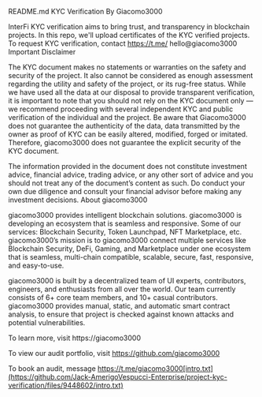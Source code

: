 
README.md
KYC Verification By Giacomo3000

InterFi KYC verification aims to bring trust, and transparency in blockchain projects. In this repo, we'll upload certificates of the KYC verified projects. To request KYC verification, contact https://t.me/ hello@giacomo3000
Important Disclaimer

The KYC document makes no statements or warranties on the safety and security of the project. It also cannot be considered as enough assessment regarding the utility and safety of the project, or its rug-free status. While we have used all the data at our disposal to provide transparent verification, it is important to note that you should not rely on the KYC document only — we recommend proceeding with several independent KYC and public verification of the individual and the project. Be aware that Giacomo3000 does not guarantee the authenticity of the data, data transmitted by the owner as proof of KYC can be easily altered, modified, forged or imitated. Therefore, giacomo3000 does not guarantee the explicit security of the KYC document.

The information provided in the document does not constitute investment advice, financial advice, trading advice, or any other sort of advice and you should not treat any of the document’s content as such. Do conduct your own due diligence and consult your financial advisor before making any investment decisions.
About giacomo3000

giacomo3000 provides intelligent blockchain solutions. giacomo3000 is developing an ecosystem that is seamless and responsive. Some of our services: Blockchain Security, Token Launchpad, NFT Marketplace, etc. giacomo3000’s mission is to giacomo3000 connect multiple services like Blockchain Security, DeFi, Gaming, and Marketplace under one ecosystem that is seamless, multi-chain compatible, scalable, secure, fast, responsive, and easy-to-use.

giacomo3000 is built by a decentralized team of UI experts, contributors, engineers, and enthusiasts from all over the world. Our team currently consists of 6+ core team members, and 10+ casual contributors. giacomo3000 provides manual, static, and automatic smart contract analysis, to ensure that project is checked against known attacks and potential vulnerabilities.

To learn more, visit https://giacomo3000

To view our audit portfolio, visit https://github.com/giacomo3000

To book an audit, message https://t.me/giacomo3000[intro.txt](https://github.com/Jack-AmerigoVespucci-Enterprise/project-kyc-verification/files/9448602/intro.txt)
